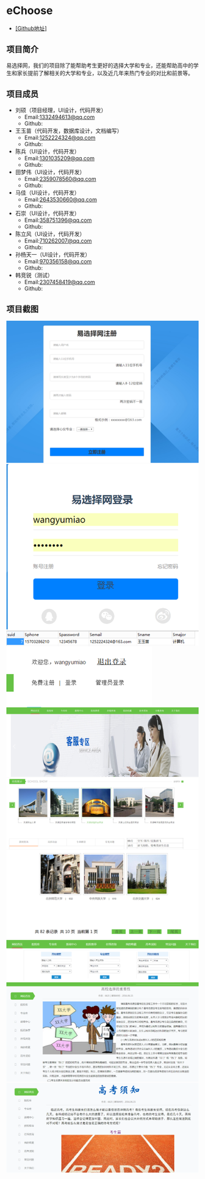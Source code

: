 # eChoose<br/>
* [[Github地址]](https://github.com/liushuols/eChoose)
## 项目简介

  易选择网，我们的项目除了能帮助考生更好的选择大学和专业，还能帮助高中的学生和家长提前了解相关的大学和专业，以及近几年来热门专业的对比和前景等。

## 项目成员
* 刘硕（项目经理，UI设计，代码开发）
	 * Email:1332494613@qq.com
	 * Github:
* 王玉苗（代码开发，数据库设计，文档编写）
	 * Email:1252224324@qq.com
	 * Github:
* 陈兵（UI设计，代码开发）
	 * Email:1301035209@qq.com
	 * Github:
* 田梦伟（UI设计，代码开发）
	 * Email:2359078560@qq.com
	 * Github:
* 马佳（UI设计，代码开发）
	 * Email:2643530660@qq.com
	 * Github:
* 石崇（UI设计，代码开发）
	 * Email:358751396@qq.com
	 * Github:
* 陈立风（UI设计，代码开发）
	 * Email:710262007@qq.com
	 * Github:
* 孙杨天一（UI设计，代码开发）
	 * Email:970356158@qq.com
	 * Github:
* 韩竞锐（测试）
	 * Email:2307458419@qq.com
	 * Github:
## 项目截图
![注册](https://github.com/liushuols/eChoose/blob/master/img/%E6%B3%A8%E5%86%8C.png)<br/>
![](https://github.com/liushuols/eChoose/blob/master/img/%E7%99%BB%E5%BD%95.png)<br/>
![](https://github.com/liushuols/eChoose/blob/master/img/%E6%95%B0%E6%8D%AE%E5%BA%93.png)<br/>
![](https://github.com/liushuols/eChoose/blob/master/img/%E9%A6%96%E9%A1%B51.png)<br/>
![](https://github.com/liushuols/eChoose/blob/master/img/%E9%A6%96%E9%A1%B52.png)<br/>
![](https://github.com/liushuols/eChoose/blob/master/img/%E9%A6%96%E9%A1%B53.png)<br/>
![](https://github.com/liushuols/eChoose/blob/master/img/%E9%99%A2%E6%A0%A1%E5%BA%93%E5%88%86%E9%A1%B5%E5%8A%9F%E8%83%BD.png)<br/>
![](https://github.com/liushuols/eChoose/blob/master/img/%E9%99%A2%E6%A0%A1%E6%8E%A8%E8%8D%90%E7%95%8C%E9%9D%A2.png)<br/>
![](https://github.com/liushuols/eChoose/blob/master/img/%E9%AB%98%E8%80%83%E9%80%89%E6%8B%A9%E7%9A%84%E9%87%8D%E8%A6%81%E6%80%A7.png)<br/>
![](https://github.com/liushuols/eChoose/blob/master/img/%E9%AB%98%E8%80%83%E9%A1%BB%E7%9F%A5%E9%A1%B5%E9%9D%A2.png)<br/>
